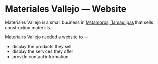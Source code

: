 # Materiales Vallejo — Website

Materiales Vallejo is a small business in [Matamoros, Tamaulipas](https://www.google.com.mx/webhp?sourceid=chrome-instant&ion=1&espv=2&ie=UTF-8#q=matamoros%2C%20tamaulipas) that sells construction materials.

Materiales Vallejo needed a website to —
  + display the products they sell
  + display the services they offer
  + provide contact information
